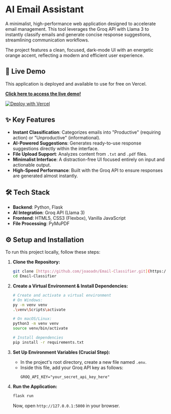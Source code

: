 # AI Email Assistant

A minimalist, high-performance web application designed to accelerate email management. This tool leverages the Groq API with Llama 3 to instantly classify emails and generate concise response suggestions, streamlining communication workflows.

The project features a clean, focused, dark-mode UI with an energetic orange accent, reflecting a modern and efficient user experience.

## 🚀 Live Demo

This application is deployed and available to use for free on Vercel.

**[Click here to access the live demo!]([YOUR_VERCEL_APP_URL](https://email-classifier-case-autou.vercel.app/))**

[![Deploy with Vercel](https://vercel.com/button)](https://vercel.com/new/clone?repository-url=https://github.com/joaoadn/Email-Classifier)

## ✨ Key Features

-   **Instant Classification**: Categorizes emails into "Productive" (requiring action) or "Unproductive" (informational).
-   **AI-Powered Suggestions**: Generates ready-to-use response suggestions directly within the interface.
-   **File Upload Support**: Analyzes content from `.txt` and `.pdf` files.
-   **Minimalist Interface**: A distraction-free UI focused entirely on input and actionable output.
-   **High-Speed Performance**: Built with the Groq API to ensure responses are generated almost instantly.

## 🛠️ Tech Stack

-   **Backend**: Python, Flask
-   **AI Integration**: Groq API (Llama 3)
-   **Frontend**: HTML5, CSS3 (Flexbox), Vanilla JavaScript
-   **File Processing**: PyMuPDF

## ⚙️ Setup and Installation

To run this project locally, follow these steps:

1.  **Clone the Repository:**
    ```bash
    git clone [https://github.com/joaoadn/Email-Classifier.git](https://github.com/joaoadn/Email-Classifier.git)
    cd Email-Classifier
    ```

2.  **Create a Virtual Environment & Install Dependencies:**
    ```bash
    # Create and activate a virtual environment
    # On Windows:
    py -m venv venv
    .\venv\Scripts\activate

    # On macOS/Linux:
    python3 -m venv venv
    source venv/bin/activate
    
    # Install dependencies
    pip install -r requirements.txt
    ```

3.  **Set Up Environment Variables (Crucial Step):**
    -   In the project's root directory, create a new file named `.env`.
    -   Inside this file, add your Groq API key as follows:
        ```
        GROQ_API_KEY="your_secret_api_key_here"
        ```

4.  **Run the Application:**
    ```bash
    flask run
    ```
    Now, open `http://127.0.0.1:5000` in your browser.
